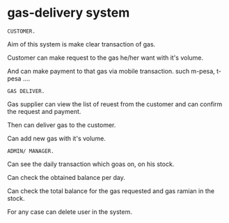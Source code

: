 # gas-delivery system
    CUSTOMER.
Aim of this system is make clear transaction of gas.

Customer can make request to the gas he/her want with it's volume.

And can make payment to that gas via mobile transaction. such m-pesa, t-pesa ....


    GAS DELIVER.
Gas supplier can view the list of reuest from the customer and can confirm the request and payment.

Then can deliver gas to the customer.

Can add new gas with it's volume.


    ADMIN/ MANAGER.
Can see the daily transaction which goas on, on his stock.

Can check the obtained balance per day.

Can check the total balance for the gas requested and gas ramian in the stock.

For any case can delete user in the system.

